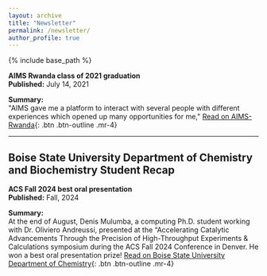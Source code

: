 ```yaml
---
layout: archive
title: "Newsletter"
permalink: /newsletter/
author_profile: true
---
```


{% include base_path %}

 
**AIMS Rwanda class of 2021 graduation**   
**Published:** July 14, 2021  

**Summary:**  
"AIMS gave me a platform to interact with several people with different experiences which opened up many opportunities for me,"
[Read on AIMS-Rwanda](https://aims.ac.rw/){: .btn .btn-outline .mr-4}

---
## Boise State University Department of Chemistry and Biochemistry Student Recap
**ACS Fall 2024 best oral presentation**  
**Published:** Fall, 2024  

**Summary:**  
At the end of August, Denis Mulumba, a computing Ph.D. student working with Dr. Oliviero Andreussi, presented at the “Accelerating Catalytic Advancements Through the Precision of High-Throughput Experiments & Calculations symposium during the ACS Fall 2024 Conference in Denver. He won a best oral presentation prize!
[Read on Boise State University Department of Chemistry](https://www.boisestate.edu/chemistry/2024/10/09/spring-summer-student-recap/){: .btn .btn-outline .mr-4}
